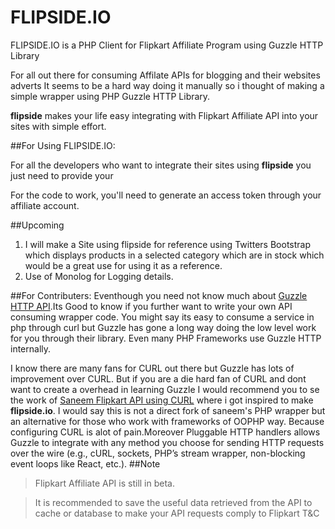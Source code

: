 FLIPSIDE.IO 
===========

FLIPSIDE.IO is a PHP Client for Flipkart Affiliate Program using Guzzle HTTP Library

For all out there for consuming Affilate APIs for blogging and their websites adverts It seems to be a hard way doing it manually so i thought of making a simple wrapper using  PHP Guzzle HTTP Library.

**flipside** makes your life easy integrating with Flipkart Affiliate API into your sites with simple effort.

##For Using FLIPSIDE.IO:

For all the developers who want to integrate their sites using **flipside** you just need to provide your

For the code to work, you'll need to generate an access token through your affiliate account.

##Upcoming
1. I will make a Site using flipside for reference using Twitters Bootstrap which displays products in a selected category which are in stock which would be a great use for using it as a reference.
2. Use of Monolog for Logging details.

##For Contributers:
Eventhough you need not know much about [Guzzle HTTP API](http://guzzle.readthedocs.org/en/latest/index.html).Its Good to know if you further want to write your own API consuming wrapper code.
You might say its easy to consume a service in php through curl but Guzzle has gone a long way doing the low level work for you through their library.
Even many PHP Frameworks use Guzzle HTTP internally.

I know there are many fans for CURL out there but Guzzle has lots of improvement over CURL.
But if you are a die hard fan of CURL and dont want to create a overhead in learning Guzzle I would recommend you to se the work of [Saneem Flipkart API using CURL](https://github.com/xaneem/flipkart-api-php) where i got inspired to make **flipside.io**. I would say this is not a direct fork of saneem's PHP wrapper but an alternative for those who work with frameworks of OOPHP way.
Because configuring CURL is alot of pain.Moreover Pluggable HTTP handlers allows Guzzle to integrate with any method you choose for sending HTTP requests over the wire (e.g., cURL, sockets, PHP’s stream wrapper, non-blocking event loops like React, etc.).
##Note
> Flipkart Affiliate API is still in beta.

> It is recommended to save the useful data retrieved from the API to cache or database to make your API requests comply to Flipkart T&C


